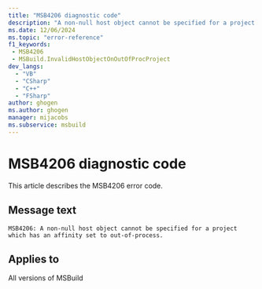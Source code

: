```yaml
---
title: "MSB4206 diagnostic code"
description: "A non-null host object cannot be specified for a project which has an affinity set to out-of-process."
ms.date: 12/06/2024
ms.topic: "error-reference"
f1_keywords:
 - MSB4206
 - MSBuild.InvalidHostObjectOnOutOfProcProject
dev_langs:
  - "VB"
  - "CSharp"
  - "C++"
  - "FSharp"
author: ghogen
ms.author: ghogen
manager: mijacobs
ms.subservice: msbuild
---
```


# MSB4206 diagnostic code

<!-- :::ErrorDefinitionDescription::: -->
<!-- :::editable-content name="introDescription"::: -->
This article describes the MSB4206 error code.
<!-- :::editable-content-end::: -->

## Message text

`MSB4206: A non-null host object cannot be specified for a project which has an affinity set to out-of-process.`

<!-- :::editable-content name="postOutputDescription"::: -->
<!--
{StrBegin="MSB4206: "}
-->
<!-- :::editable-content-end::: -->
<!-- :::ErrorDefinitionDescription-end::: -->

## Applies to

All versions of MSBuild
